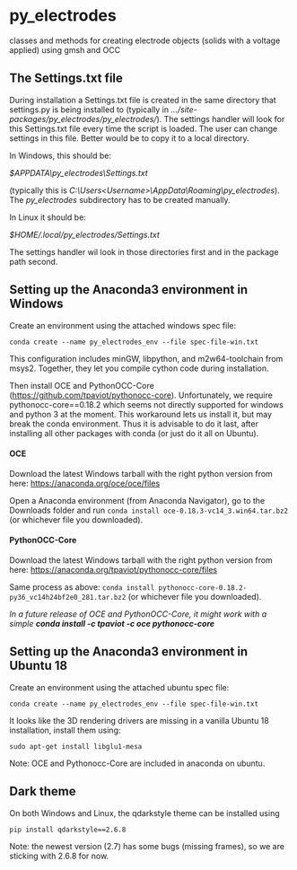 # py_electrodes
classes and methods for creating electrode objects (solids with a voltage applied) using gmsh and OCC

## The Settings.txt file
During installation a Settings.txt file is created in
the same directory that settings.py is being installed to 
(typically in _.../site-packages/py_electrodes/py_electrodes/_). The settings handler 
will look for this Settings.txt file every time the script is loaded. The user can change 
settings in this file. Better would be to copy it to a local directory.

In Windows, this should be:

_$APPDATA\py_electrodes\Settings.txt_ 

(typically this is _C:\Users\<Username>\AppData\Roaming\py_electrodes_). 
The _py_electrodes_ subdirectory has to be created manually.

In Linux it should be:

_$HOME/.local/py_electrodes/Settings.txt_

The settings handler wil look in those directories first and in the package path 
second. 

## Setting up the Anaconda3 environment in Windows
Create an environment using the attached windows spec file:

``conda create --name py_electrodes_env --file spec-file-win.txt``

This configuration includes minGW, libpython, and m2w64-toolchain from msys2. Together, 
they let you compile cython code during installation.

Then install OCE and PythonOCC-Core (https://github.com/tpaviot/pythonocc-core). 
Unfortunately, we require pythonocc-core==0.18.2 which seems not directly supported 
for windows and python 3 at the moment. This workaround lets us install it, 
but may break the conda environment.
Thus it is advisable to do it last, after installing all other packages with conda
(or just do it all on Ubuntu).

#### OCE
Download the latest Windows tarball with the right python version from here: https://anaconda.org/oce/oce/files

Open a Anaconda environment (from Anaconda Navigator), go to the Downloads folder and run
``conda install oce-0.18.3-vc14_3.win64.tar.bz2`` (or whichever file you downloaded).

#### PythonOCC-Core
Download the latest Windows tarball with the right python version from here: https://anaconda.org/tpaviot/pythonocc-core/files

Same process as above: ``conda install pythonocc-core-0.18.2-py36_vc14h24bf2e0_281.tar.bz2`` 
(or whichever file you downloaded).

_In a future release of OCE and PythonOCC-Core, it might work with a simple 
__conda install -c tpaviot -c oce pythonocc-core___

## Setting up the Anaconda3 environment in Ubuntu 18
Create an environment using the attached ubuntu spec file:

``conda create --name py_electrodes_env --file spec-file-win.txt``

It looks like the 3D rendering drivers are missing in a vanilla Ubuntu 18 installation, install them using:

``sudo apt-get install libglu1-mesa``

Note: OCE and Pythonocc-Core are included in anaconda on ubuntu.

## Dark theme
On both Windows and Linux, the qdarkstyle theme can be installed using

``pip install qdarkstyle==2.6.8``

Note: the newest version (2.7) has some bugs (missing frames), so we are sticking with 2.6.8 for now.